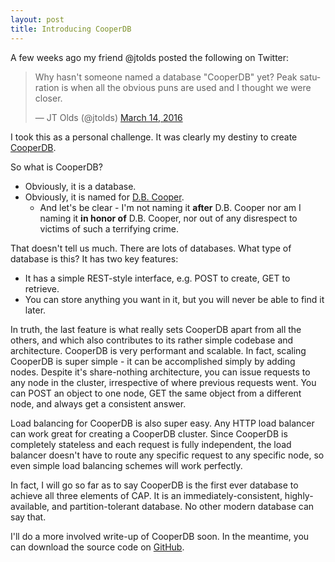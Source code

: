 ```yaml
---
layout: post
title: Introducing CooperDB
---
```

A few weeks ago my friend @jtolds posted the following on Twitter:

<blockquote class="twitter-tweet" data-lang="en"><p lang="en" dir="ltr">Why hasn&#39;t someone named a database &quot;CooperDB&quot; yet? Peak saturation is when all the obvious puns are used and I thought we were closer.</p>&mdash; JT Olds (@jtolds) <a href="https://twitter.com/jtolds/status/709528436688039936">March 14, 2016</a></blockquote>
<script async src="//platform.twitter.com/widgets.js" charset="utf-8"></script>

I took this as a personal challenge.  It was clearly my destiny to create [CooperDB](https://github.com/mattvryan/cooperdb).

So what is CooperDB?

* Obviously, it is a database.
* Obviously, it is named for [D.B. Cooper](https://en.wikipedia.org/wiki/D._B._Cooper).
  * And let's be clear - I'm not naming it **after** D.B. Cooper nor am I naming it **in honor of** D.B. Cooper, nor out of any disrespect to victims of such a terrifying crime.
  
That doesn't tell us much.  There are lots of databases.  What type of database is this?  It has two key features:

* It has a simple REST-style interface, e.g. POST to create, GET to retrieve.
* You can store anything you want in it, but you will never be able to find it later.

In truth, the last feature is what really sets CooperDB apart from all the others, and which also contributes to its rather simple codebase and architecture.  CooperDB is very performant and scalable.  In fact, scaling CooperDB is super simple - it can be accomplished simply by adding nodes.  Despite it's share-nothing architecture, you can issue requests to any node in the cluster, irrespective of where previous requests went.  You can POST an object to one node, GET the same object from a different node, and always get a consistent answer.

Load balancing for CooperDB is also super easy.  Any HTTP load balancer can work great for creating a CooperDB cluster.  Since CooperDB is completely stateless and each request is fully independent, the load balancer doesn't have to route any specific request to any specific node, so even simple load balancing schemes will work perfectly.

In fact, I will go so far as to say CooperDB is the first ever database to achieve all three elements of CAP.  It is an immediately-consistent, highly-available, and partition-tolerant database.  No other modern database can say that.

I'll do a more involved write-up of CooperDB soon.  In the meantime, you can download the source code on [GitHub](https://github.com/mattvryan/cooperdb).